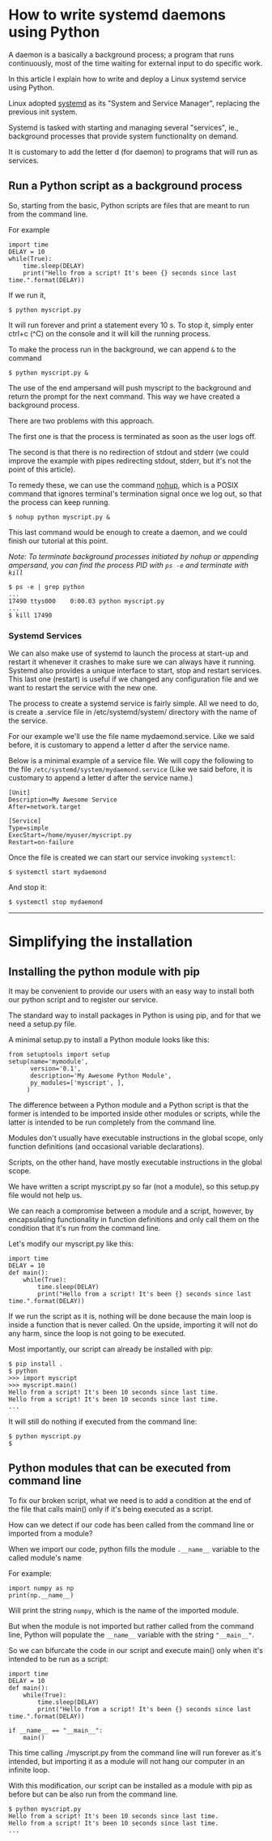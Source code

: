 # How to write systemd daemons using Python

A daemon is a basically a background process; a program that runs continuously, most of the time waiting for external input to do specific work.

In this article I explain how to write and deploy a Linux systemd service using Python.

Linux adopted [systemd](https://en.wikipedia.org/wiki/Systemd) as its "System and Service Manager", replacing the previous init system.

Systemd is tasked with starting and managing several "services", ie., background processes that provide system functionality on demand.

It is customary to add the letter d (for daemon) to programs that will run as services.

## Run a Python script as a background process

So, starting from the basic, Python scripts are files that are meant to run from the command line.

For example 

    import time
    DELAY = 10
    while(True):
        time.sleep(DELAY)
        print("Hello from a script! It's been {} seconds since last time.".format(DELAY))


If we run it,

    $ python myscript.py

It will run forever and print a statement every 10 s.
To stop it, simply enter ctrl+c (^C) on the console and it will kill the running process.

To make the process run in the background, we can append `&` to the command

    $ python myscript.py &

The use of the end ampersand will push myscript to the background and return the prompt for the next command. This way we have created a background process.

There are two problems with this approach.

The first one is that the process is terminated as soon as the user logs off.

The second is that there is no redirection of stdout and stderr (we could improve the example with pipes redirecting stdout, stderr, but it's not the point of this article).

To remedy these, we can use the command [nohup](https://en.wikipedia.org/wiki/Nohup), which is a POSIX command that ignores terminal's termination signal once we log out, so that the process can keep running.

    $ nohup python myscript.py &

This last command would be enough to create a daemon, and we could finish our tutorial at this point.

_Note: To terminate background processes initiated by nohup or appending ampersand, you can find the process PID with `ps -e` and terminate with `kill`_

    $ ps -e | grep python
    ...
    17490 ttys000    0:00.03 python myscript.py
    ...
    $ kill 17490


### Systemd Services

We can also make use of systemd to launch the process at start-up and restart it whenever it crashes to make sure we can always have it running. Systemd also provides a unique interface to start, stop and restart services. This last one (restart) is useful if we changed any configuration file and we want to restart the service with the new one.

The process to create a systemd service is fairly simple. All we need to do, is create a .service file in /etc/systemd/system/ directory with the name of the service.

For our example we'll use the file name mydaemond.service. Like we said before, it is customary to append a letter d after the service name.

Below is a minimal example of a service file.
We will copy the following to the file `/etc/systemd/system/mydaemond.service`
(Like we said before, it is customary to append a letter d after the service name.)

    [Unit]
    Description=My Awesome Service
    After=network.target
    
    [Service]
    Type=simple
    ExecStart=/home/myuser/myscript.py
    Restart=on-failure


Once the file is created we can start our service invoking `systemctl`:

    $ systemctl start mydaemond

And stop it:

    $ systemctl stop mydaemond

--------------

# Simplifying the installation

## Installing the python module with pip

It may be convenient to provide our users with an easy way to install both our python script and to register our service.

The standard way to install packages in Python is using pip, and for that we need a setup.py file.

A minimal setup.py to install a Python module looks like this:

    from setuptools import setup
    setup(name='mymodule',
          version='0.1',
          description='My Awesome Python Module',
          py_modules=['myscript', ],
         )

The difference between a Python module and a Python script is that the former is intended to be imported inside other modules or scripts, while the latter is intended to be run completely from the command line.

Modules don't usually have executable instructions in the global scope, only function definitions (and occasional variable declarations).

Scripts, on the other hand, have mostly executable instructions in the global scope.

We have written a script myscript.py so far (not a module), so this setup.py file would not help us.

We can reach a compromise between a module and a script, however, by encapsulating functionality in function definitions and only call them on the condition that it's run from the command line. 

Let's modify our myscript.py like this:

    import time
    DELAY = 10
    def main():
        while(True):
            time.sleep(DELAY)
            print("Hello from a script! It's been {} seconds since last time.".format(DELAY))

If we run the script as it is, nothing will be done because the main loop is inside a function that is never called. On the upside, importing it will not do any harm, since the loop is not going to be executed.

Most importantly, our script can already be installed with pip:

    $ pip install .
    $ python
    >>> import myscript
    >>> myscript.main()
    Hello from a script! It's been 10 seconds since last time.
    Hello from a script! It's been 10 seconds since last time.
    ...

It will still do nothing if executed from the command line:

    $ python myscript.py
    $

## Python modules that can be executed from command line

To fix our broken script, what we need is to add a condition at the end of the file that calls main() only if it's being executed as a script.

How can we detect if our code has been called from the command line or imported from a module?

When we import our code, python fills the module `.__name__` variable to the called module's name

For example:

    import numpy as np
    print(np.__name__)

Will print the string `numpy`, which is the name of the imported module.

But when the module is not imported but rather called from the command line, Python will populate the ```__name__``` variable with the string ```"__main__"```.

So we can bifurcate the code in our script and execute main() only when it's intended to be run as a script:

    import time
    DELAY = 10
    def main():
        while(True):
            time.sleep(DELAY)
            print("Hello from a script! It's been {} seconds since last time.".format(DELAY))

    if __name__ == "__main__":
        main()

This time calling ./myscript.py from the command line will run forever as it's intended, but importing it as a module will not hang our computer in an infinite loop.

With this modification, our script can be installed as a module with pip as before but can be also run from the command line.

    $ python myscript.py
    Hello from a script! It's been 10 seconds since last time.
    Hello from a script! It's been 10 seconds since last time.
    ...

